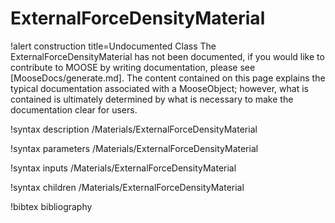 <!-- MOOSE Documentation Stub: Remove this when content is added. -->

# ExternalForceDensityMaterial

!alert construction title=Undocumented Class
The ExternalForceDensityMaterial has not been documented, if you would like to contribute to MOOSE by
writing documentation, please see [MooseDocs/generate.md]. The content contained on this page explains
the typical documentation associated with a MooseObject; however, what is contained is ultimately
determined by what is necessary to make the documentation clear for users.

!syntax description /Materials/ExternalForceDensityMaterial

!syntax parameters /Materials/ExternalForceDensityMaterial

!syntax inputs /Materials/ExternalForceDensityMaterial

!syntax children /Materials/ExternalForceDensityMaterial

!bibtex bibliography
